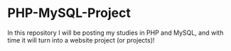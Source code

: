 # PHP-MySQL-Project
In this repository I will be posting my studies in PHP and MySQL, and with time it will turn into a website project (or projects)!
